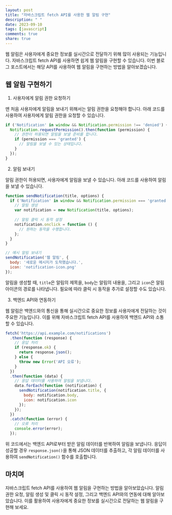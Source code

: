 ```yaml
---
layout: post
title: "자바스크립트 fetch API를 사용한 웹 알림 구현"
description: " "
date: 2023-09-10
tags: [javascript]
comments: true
share: true
---
```


웹 알림은 사용자에게 중요한 정보를 실시간으로 전달하기 위해 많이 사용되는 기능입니다. 자바스크립트 fetch API를 사용하면 쉽게 웹 알림을 구현할 수 있습니다. 이번 블로그 포스트에서는 해당 API를 사용하여 웹 알림을 구현하는 방법을 알아보겠습니다.

## 웹 알림 구현하기

1. 사용자에게 알림 권한 요청하기

맨 처음 사용자에게 알림을 보내기 위해서는 알림 권한을 요청해야 합니다. 아래 코드를 사용하여 사용자에게 알림 권한을 요청할 수 있습니다.

```javascript
if ('Notification' in window && Notification.permission !== 'denied') {
  Notification.requestPermission().then(function (permission) {
    // 권한이 허용되면 알림을 보낼 준비를 합니다.
    if (permission === 'granted') {
      // 알림을 보낼 수 있는 상태입니다.
    }
  });
}
```

2. 알림 보내기

알림 권한이 허용되면, 사용자에게 알림을 보낼 수 있습니다. 아래 코드를 사용하여 알림을 보낼 수 있습니다.

```javascript
function sendNotification(title, options) {
  if ('Notification' in window && Notification.permission === 'granted') {
    // 알림 생성
    var notification = new Notification(title, options);
  
    // 알림 클릭 시 동작 설정
    notification.onclick = function () {
      // 원하는 동작을 수행합니다.
    };
  }
}

// 예시 알림 보내기
sendNotification('웹 알림', {
  body: '새로운 메시지가 도착했습니다.',
  icon: 'notification-icon.png'
});
```

알림을 생성할 때, `title`은 알림의 제목을, `body`는 알림의 내용을, 그리고 `icon`은 알림 아이콘의 경로를 나타냅니다. 필요에 따라 클릭 시 동작을 추가로 설정할 수도 있습니다.

3. 백엔드 API와 연동하기

웹 알림은 백엔드와의 통신을 통해 실시간으로 중요한 정보를 사용자에게 전달하는 것이 주요한 기능입니다. 이를 위해 자바스크립트 fetch API를 사용하여 백엔드 API와 소통할 수 있습니다.

```javascript
fetch('https://api.example.com/notifications')
  .then(function (response) {
    // 응답 처리
    if (response.ok) {
      return response.json();
    } else {
      throw new Error('API 오류');
    }
  })
  .then(function (data) {
    // 응답 데이터를 사용하여 알림을 보냅니다.
    data.forEach(function (notification) {
      sendNotification(notification.title, {
        body: notification.body,
        icon: notification.icon
      });
    });
  })
  .catch(function (error) {
    // 오류 처리
    console.error(error);
  });
```

위 코드에서는 백엔드 API로부터 받은 알림 데이터를 반복하여 알림을 보냅니다. 응답이 성공할 경우 `response.json()`을 통해 JSON 데이터를 추출하고, 각 알림 데이터를 사용하여 `sendNotification()` 함수를 호출합니다.

## 마치며

자바스크립트 fetch API를 사용하여 웹 알림을 구현하는 방법을 알아보았습니다. 알림 권한 요청, 알림 생성 및 클릭 시 동작 설정, 그리고 백엔드 API와의 연동에 대해 알아보았습니다. 이를 활용하여 사용자에게 중요한 정보를 실시간으로 전달하는 웹 알림을 구현해 보세요.
